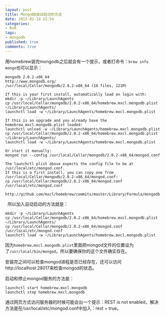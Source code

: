 ```yaml
---
layout: post
title: MongoDB自动启动的方法
date: 2012-02-18 22:54
categories:
- RoR
tags:
- mongodb
published: true
comments: true
---
```

用homebrew装完mongodb之后就会有一个提示，或者打命令：`brew info mongo`也可以显示：

    mongodb 2.0.2-x86_64
    http://www.mongodb.org/
    /usr/local/Cellar/mongodb/2.0.2-x86_64 (18 files, 121M)
     
    If this is your first install, automatically load on login with:
    mkdir -p ~/Library/LaunchAgents
    cp /usr/local/Cellar/mongodb/2.0.2-x86_64/homebrew.mxcl.mongodb.plist ~/Library/LaunchAgents/
    launchctl load -w ~/Library/LaunchAgents/homebrew.mxcl.mongodb.plist
     
    If this is an upgrade and you already have the homebrew.mxcl.mongodb.plist loaded:
    launchctl unload -w ~/Library/LaunchAgents/homebrew.mxcl.mongodb.plist
    cp /usr/local/Cellar/mongodb/2.0.2-x86_64/homebrew.mxcl.mongodb.plist ~/Library/LaunchAgents/
    launchctl load -w ~/Library/LaunchAgents/homebrew.mxcl.mongodb.plist
     
    Or start it manually:
    mongod run --config /usr/local/Cellar/mongodb/2.0.2-x86_64/mongod.conf
     
    The launchctl plist above expects the config file to be at /usr/local/etc/mongod.conf.
    If this is a first install, you can copy one from /usr/local/Cellar/mongodb/2.0.2-x86_64/mongod.conf:
    cp /usr/local/Cellar/mongodb/2.0.2-x86_64/mongod.conf /usr/local/etc/mongod.conf
     
    http://github.com/mxcl/homebrew/commits/master/Library/Formula/mongodb.rb
 
所以加入自动启动的方法就是：

    mkdir -p ~/Library/LaunchAgents
    cp /usr/local/Cellar/mongodb/2.0.2-x86_64/homebrew.mxcl.mongodb.plist ~/Library/LaunchAgents/
    cp /usr/local/Cellar/mongodb/2.0.2-x86_64/mongod.conf /usr/local/etc/mongod.conf
    launchctl load -w ~/Library/LaunchAgents/homebrew.mxcl.mongodb.plist

因为`homebrew.mxcl.mongodb.plist`里面把mongod文件的位置设为了`/usr/local/bin/mongod`，所以要确保你的这个文件确实存在。

安装完之间可以检查mongod进程是否已经存在，还可以访问http://localhost:28017来检查mongod的状态。

启动和停止mongod服务的方法是：

    launchctl start homebrew.mxcl.mongodb
    launchctl stop homebrew.mxcl.mongodb

通过网页方式访问服务器的时候可能会出一个提示：REST is not enabled，解决方法是在/usr/local/etc/mongod.conf中加入：rest = true。
